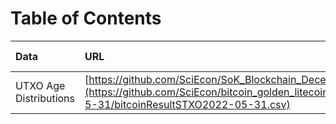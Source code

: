 # Table of Contents

|   **Data**   | **URL** | **Latest Updates**|
|:------------|:---------|:----------|
|  UTXO Age Distributions| [https://github.com/SciEcon/SoK_Blockchain_Decentralization/tree/main/Data_Coinmetrics](https://github.com/SciEcon/bitcoin_golden_litecoin_silver/blob/main/Bitcoin%20STXOs%202022-5-31/bitcoinResultSTXO2022-05-31.csv) |2022-5-31|
